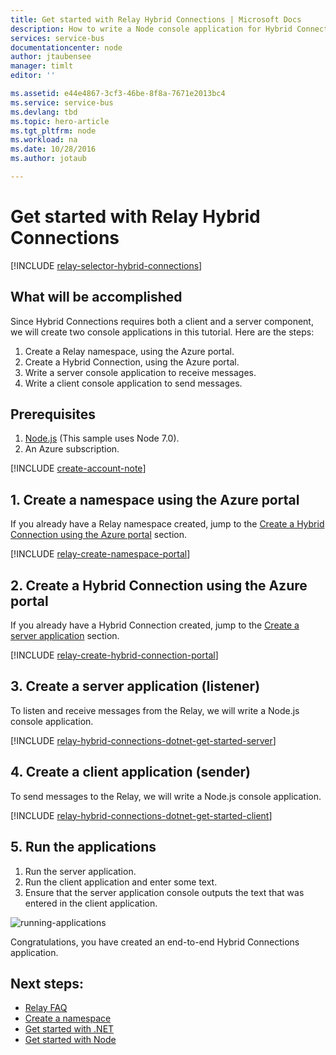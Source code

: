 ```yaml
---
title: Get started with Relay Hybrid Connections | Microsoft Docs
description: How to write a Node console application for Hybrid Connections
services: service-bus
documentationcenter: node
author: jtaubensee
manager: timlt
editor: ''

ms.assetid: e44e4867-3cf3-46be-8f8a-7671e2013bc4
ms.service: service-bus
ms.devlang: tbd
ms.topic: hero-article
ms.tgt_pltfrm: node
ms.workload: na
ms.date: 10/28/2016
ms.author: jotaub

---
```

# Get started with Relay Hybrid Connections
[!INCLUDE [relay-selector-hybrid-connections](../../includes/relay-selector-hybrid-connections.md)]

## What will be accomplished
Since Hybrid Connections requires both a client and a server component, we will create two console applications in this tutorial. Here are the steps:

1. Create a Relay namespace, using the Azure portal.
2. Create a Hybrid Connection, using the Azure portal.
3. Write a server console application to receive messages.
4. Write a client console application to send messages.

## Prerequisites
1. [Node.js](https://nodejs.org/en/) (This sample uses Node 7.0).
2. An Azure subscription.

[!INCLUDE [create-account-note](../../includes/create-account-note.md)]

## 1. Create a namespace using the Azure portal
If you already have a Relay namespace created, jump to the [Create a Hybrid Connection using the Azure portal](#2-create-a-hybrid-connection-using-the-azure-portal) section.

[!INCLUDE [relay-create-namespace-portal](../../includes/relay-create-namespace-portal.md)]

## 2. Create a Hybrid Connection using the Azure portal
If you already have a Hybrid Connection created, jump to the [Create a server application](#3-create-a-server-application-listener) section.

[!INCLUDE [relay-create-hybrid-connection-portal](../../includes/relay-create-hybrid-connection-portal.md)]

## 3. Create a server application (listener)
To listen and receive messages from the Relay, we will write a Node.js console application.

[!INCLUDE [relay-hybrid-connections-dotnet-get-started-server](../../includes/relay-hybrid-connections-node-get-started-server.md)]

## 4. Create a client application (sender)
To send messages to the Relay, we will write a Node.js console application.

[!INCLUDE [relay-hybrid-connections-dotnet-get-started-client](../../includes/relay-hybrid-connections-node-get-started-client.md)]

## 5. Run the applications
1. Run the server application.
2. Run the client application and enter some text.
3. Ensure that the server application console outputs the text that was entered in the client application.

![running-applications](./media/relay-hybrid-connections-node-get-started/running-applications.png)

Congratulations, you have created an end-to-end Hybrid Connections application.

## Next steps:
* [Relay FAQ](relay-faq.md)
* [Create a namespace](relay-create-namespace-portal.md)
* [Get started with .NET](relay-hybrid-connections-dotnet-get-started.md)
* [Get started with Node](relay-hybrid-connections-node-get-started.md)

